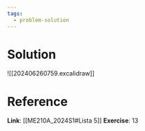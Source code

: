 ```yaml
---
tags:
  - problem-solution
---
```

# Solution
![[202406260759.excalidraw]]

# Reference
**Link**: [[ME210A_2024S1#Lista 5]]
**Exercise**: 13